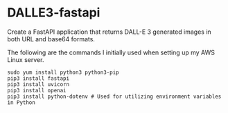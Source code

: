# DALLE3-fastapi
Create a FastAPI application that returns DALL-E 3 generated images in both URL and base64 formats.


The following are the commands I initially used when setting up my AWS Linux server.


    sudo yum install python3 python3-pip
    pip3 install fastapi
    pip3 install uvicorn
    pip3 install openai
    pip3 install python-dotenv # Used for utilizing environment variables in Python
    
    
